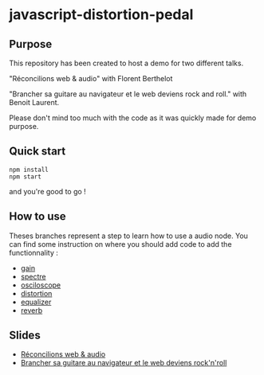 # javascript-distortion-pedal

## Purpose

This repository has been created to host a demo for two different talks.

"Réconcilions web & audio" with Florent Berthelot

"Brancher sa guitare au navigateur et le web deviens rock and roll." with Benoit Laurent.

Please don't mind too much with the code as it was quickly made for demo purpose.

## Quick start

```
npm install
npm start
```

and you're good to go !

## How to use

Theses branches represent a step to learn how to use a audio node. You can find some instruction on where you should add code to add the functionnality :

- [gain](https://github.com/Okazari/javascript-distortion-pedal/tree/gain)
- [spectre](https://github.com/Okazari/javascript-distortion-pedal/tree/spectre)
- [osciloscope](https://github.com/Okazari/javascript-distortion-pedal/tree/osciloscope)
- [distortion](https://github.com/Okazari/javascript-distortion-pedal/tree/distortion)
- [equalizer](https://github.com/Okazari/javascript-distortion-pedal/tree/equalizer)
- [reverb](https://github.com/Okazari/javascript-distortion-pedal/tree/reverb)

## Slides

- [Réconcilions web & audio](http://slides.com/benjaminplouzennec/reconcilions-web-et-audio)
- [Brancher sa guitare au navigateur et le web deviens rock'n'roll](https://docs.google.com/presentation/d/e/2PACX-1vR7ReigtkKZMaA5hMKxvhYXv9wTQWGiuaoYNpAm83AADJ2DSYNenNy6VbdF1i8B1O2w2jyUEj2vf0ij/pub?start=false&loop=false&delayms=3000)
